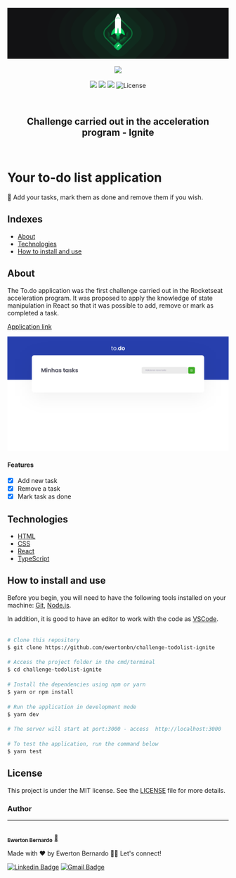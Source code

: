<p align="center"> 
  <a href="https://moveit-application.vercel.app/">
    <img src="./public/screenshots/banner-ignite.png" />
  </a>
</p>
<p align="center"> 
  <a href="https://moveit-application.vercel.app/">
    <img src="./public/logo.svg" />
  </a>
</p>

<p align="center">
  <img src="https://img.shields.io/github/issues/ewertonbn/moveit" />
  <img src="https://img.shields.io/github/forks/ewertonbn/moveit" />
  <img src="https://img.shields.io/github/stars/ewertonbn/moveit" />
  <img alt="License" src="https://img.shields.io/static/v1?label=license&message=MIT&color=49AA26&labelColor=000000">
</p>

<br>

<h2 align="center">
  Challenge carried out in the acceleration program - Ignite
</h2>

<br>

<h1 align="left"> 
  Your to-do list application
</h1>
<p align="left"> 
  🚀 Add your tasks, mark them as done and remove them if you wish.
</p>

## Indexes
* [About](#About)
* [Technologies](#Technologies)
* [How to install and use](#How-to-install-and-use)

## About
<p>
The To.do application was the first challenge carried out in the Rocketseat acceleration program. It was proposed to apply the knowledge of state manipulation in React so that it was possible to add, remove or mark as completed a task.
</p>

<a href="https://challenge-todolist-ignite.vercel.app/" target="_blank">Application link</a>

<p align="center">
  <img src="./public/screenshots/todolist-ignite.gif" />
</p>

#### Features

- [x] Add new task
- [x] Remove a task
- [x] Mark task as done

## Technologies

- [HTML](https://developer.mozilla.org/pt-BR/docs/Web/HTML)
- [CSS](https://developer.mozilla.org/pt-BR/docs/Web/CSS)
- [React](https://pt-br.reactjs.org/)
- [TypeScript](https://www.typescriptlang.org/)

## How to install and use

Before you begin, you will need to have the following tools installed on your machine: [Git](https://git-scm.com), [Node.js](https://nodejs.org/en/). 

In addition, it is good to have an editor to work with the code as [VSCode](https://code.visualstudio.com/).

```bash

# Clone this repository
$ git clone https://github.com/ewertonbn/challenge-todolist-ignite

# Access the project folder in the cmd/terminal
$ cd challenge-todolist-ignite

# Install the dependencies using npm or yarn
$ yarn or npm install

# Run the application in development mode
$ yarn dev

# The server will start at port:3000 - access  http://localhost:3000

# To test the application, run the command below
$ yarn test

```

## License

This project is under the MIT license. See the [LICENSE](LICENSE.md) file  for more details.

### Author
---

<a href="https://app.rocketseat.com.br/me/ewertonbn">
 <img style="border-radius: 50%;" src="https://avatars.githubusercontent.com/u/51422612?s=400&u=484543fd0d36555a0646ee0d7dd77fe147664691&v=4" width="100px;" alt=""/>
 <br />
 <sub><b>Ewerton Bernardo</b></sub></a> <a href="https://app.rocketseat.com.br/me/ewertonbn/" title="Rocketseat">🚀</a>


Made with ❤️ by Ewerton Bernardo 👋🏽 Let's connect! 

[![Linkedin Badge](https://img.shields.io/badge/-Linkedin-blue?style=flat-square&logo=Linkedin&logoColor=white&link=https://www.linkedin.com/in/ewertonbn/)](https://www.linkedin.com/in/ewertonbn/) 
[![Gmail Badge](https://img.shields.io/badge/-ewertonbn.dev@gmail.com-c14438?style=flat-square&logo=Gmail&logoColor=white&link=mailto:ewertonbn.dev@gmail.com)](mailto:ewertonbn.dev@gmail.com)